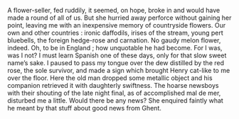 A flower-seller, fed ruddily, it seemed, on hope, broke in and would have made a round of all of us. But she hurried away perforce without gaining her point, leaving me with an inexpensive memory of countryside flowers. Our own and other countries : ironic daffodils, irises of the stream, young pert bluebells, the foreign hedge-rose and carnation. No gaudy melon flower, indeed. Oh, to be in England ; how unquotable he had become. For I was, was I not? I must learn Spanish one of these days, only for that slow sweet name’s sake. I paused to pass my tongue over the dew distilled by the red rose, the sole survivor, and made a sign which brought Henry cat-like to me over the floor. Here the old man dropped some metallic object and his companion retrieved it with daughterly swiftness. The hoarse newsboys with their shouting of the late night final, as of accomplished mal de mer, disturbed me a little. Would there be any news? She enquired faintly what he meant by that stuff about good news from Ghent.